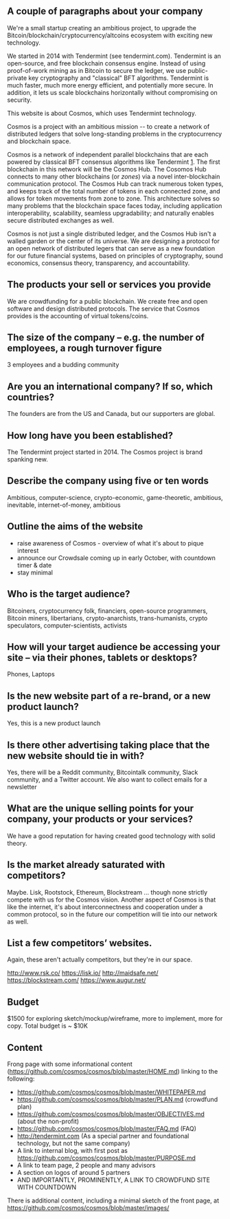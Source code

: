 ## A couple of paragraphs about your company

We're a small startup creating an ambitious project, to upgrade the
Bitcoin/blockchain/cryptocurrency/altcoins ecosystem with exciting new
technology.

We started in 2014 with Tendermint (see tendermint.com).  Tendermint is an
open-source, and free blockchain consensus engine.  Instead of using
proof-of-work mining as in Bitcoin to secure the ledger, we use public-private
key cryptography and "classical" BFT algorithms.  Tendermint is much faster,
much more energy efficient, and potentially more secure.  In addition, it lets
us scale blockchains horizontally without compromising on security.

This website is about Cosmos, which uses Tendermint technology.

Cosmos is a project with an ambitious mission -- to create a network of
distributed ledgers that solve long-standing problems in the cryptocurrency and
blockchain space. 

Cosmos is a network of independent parallel blockchains that are each powered by
classical BFT consensus algorithms like Tendermint
[1](http://github.com/tendermint/tendermint).  The first blockchain in this
network will be the Cosmos Hub.  The Cosomos Hub connects to many other
blockchains (or _zones_) via a novel inter-blockchain communication protocol.
The Cosmos Hub can track numerous token types, and keeps track of the total
number of tokens in each connected zone, and allows for token movements from
zone to zone.  This architecture solves so many problems that the blockchain
space faces today, including application interoperability, scalability, seamless
upgradability; and naturally enables secure distributed exchanges as well.

Cosmos is not just a single distributed ledger, and the Cosmos Hub isn't a
walled garden or the center of its universe.  We are designing a protocol for an
open network of distributed legers that can serve as a new foundation for our
future financial systems, based on principles of cryptography, sound economics,
consensus theory, transparency, and accountability.

## The products your sell or services you provide

We are crowdfunding for a public blockchain.  We create free and open software
and design distributed protocols.  The service that Cosmos provides is the
accounting of virtual tokens/coins.

## The size of the company – e.g. the number of employees, a rough turnover figure

3 employees and a budding community

## Are you an international company? If so, which countries?

The founders are from the US and Canada, but our supporters are global.

## How long have you been established?

The Tendermint project started in 2014.  The Cosmos project is brand spanking
new.

## Describe the company using five or ten words

Ambitious, computer-science, crypto-economic, game-theoretic, ambitious,
inevitable, internet-of-money, ambitious

## Outline the aims of the website

* raise awareness of Cosmos - overview of what it's about to pique interest
* announce our Crowdsale coming up in early October, with countdown timer & date
* stay minimal

## Who is the target audience?

Bitcoiners, cryptocurrency folk, financiers, open-source programmers, Bitcoin
miners, libertarians, crypto-anarchists, trans-humanists, crypto speculators,
computer-scientists, activists

## How will your target audience be accessing your site – via their phones, tablets or desktops?

Phones, Laptops

## Is the new website part of a re-brand, or a new product launch?

Yes, this is a new product launch

## Is there other advertising taking place that the new website should tie in with?

Yes, there will be a Reddit community, Bitcointalk community, Slack community,
and a Twitter account.  We also want to collect emails for a newsletter

## What are the unique selling points for your company, your products or your services?

We have a good reputation for having created good technology with solid theory.

## Is the market already saturated with competitors?

Maybe.  Lisk, Rootstock, Ethereum, Blockstream ... though none strictly compete
with us for the Cosmos vision.  Another aspect of Cosmos is that like the
internet, it's about interconnectness and cooperation under a common protocol,
so in the future our competition will tie into our network as well.

## List a few competitors’ websites.

Again, these aren't actually competitors, but they're in our space.

http://www.rsk.co/ https://lisk.io/ http://maidsafe.net/
https://blockstream.com/ https://www.augur.net/

## Budget

$1500 for exploring sketch/mockup/wireframe, more to implement, more for copy.
Total budget is ~ $10K

## Content

Frong page with some informational content
(https://github.com/cosmos/cosmos/blob/master/HOME.md) linking to the following:

* https://github.com/cosmos/cosmos/blob/master/WHITEPAPER.md
* https://github.com/cosmos/cosmos/blob/master/PLAN.md (crowdfund plan)
* https://github.com/cosmos/cosmos/blob/master/OBJECTIVES.md (about the
  non-profit)
* https://github.com/cosmos/cosmos/blob/master/FAQ.md (FAQ)
* http://tendermint.com (As a special partner and foundational technology, but
  not the same company)
* A link to internal blog, with first post as
  https://github.com/cosmos/cosmos/blob/master/PURPOSE.md
* A link to team page, 2 people and many advisors
* A section on logos of around 5 partners
* AND IMPORTANTLY, PROMINENTLY, A LINK TO CROWDFUND SITE WITH COUNTDOWN

There is additional content, including a minimal sketch of the front page, at
https://github.com/cosmos/cosmos/blob/master/images/
